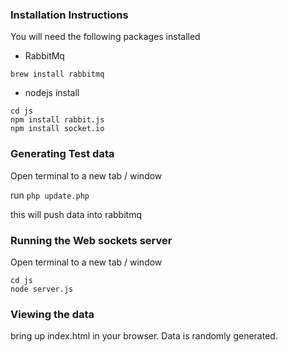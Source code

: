 ### Installation Instructions
You will need the following packages installed

- RabbitMq

```
brew install rabbitmq
```

- nodejs install

```
cd js
npm install rabbit.js
npm install socket.io
```

### Generating Test data
Open terminal to a new tab / window

run `php update.php`

this will push data into rabbitmq

### Running the Web sockets server
Open terminal to a new tab / window

```
cd js
node server.js
```

### Viewing the data
bring up index.html in your browser. Data is randomly generated.
